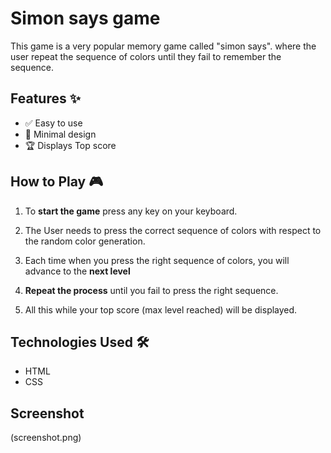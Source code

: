 # Simon says game
This game is a very popular memory game called "simon says". where the user repeat the sequence of colors until they fail to remember the sequence.

## Features ✨
- ✅ Easy to use
- 🎨 Minimal design 
- 🏆 Displays Top score 

## How to Play 🎮
1. To **start the game** press any key on your keyboard.

2. The User needs to press the correct sequence of colors with respect to the random color generation. 

3. Each time when you press the right sequence of colors, you will advance to the **next level**

4. **Repeat the process** until you fail to press the right sequence.

5. All this while your top score (max level reached)  will be displayed. 


## Technologies Used 🛠️
- HTML  
- CSS 

## Screenshot
(screenshot.png)










